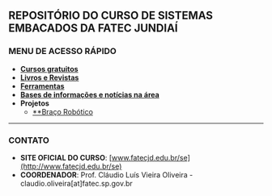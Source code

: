## REPOSITÓRIO DO CURSO DE SISTEMAS EMBACADOS DA FATEC JUNDIAÍ

### MENU DE ACESSO RÁPIDO
- [**Cursos gratuitos**](https://github.com/cursosistemasembarcados/dicas/blob/main/cursos.md)
- [**Livros e Revistas**](https://github.com/cursosistemasembarcados/dicas/blob/main/livros.md)
- [**Ferramentas**](https://github.com/cursosistemasembarcados/dicas/blob/main/ferramentas_online.md)
- [**Bases de informações e notícias na área**](https://github.com/cursosistemasembarcados/dicas/blob/main/bases.md) 
- **Projetos**
  - [**Braço Robótico](https://github.com/cursosistemasembarcados/braco_robotico)
---
### CONTATO
- **SITE OFICIAL DO CURSO**: [www.fatecjd.edu.br/se](http://www.fatecjd.edu.br/se)
- **COORDENADOR**: Prof. Cláudio Luís Vieira Oliveira - claudio.oliveira[at]fatec.sp.gov.br


<!---
cursosistemasembarcados/cursosistemasembarcados is a ✨ special ✨ repository because its `README.md` (this file) appears on your GitHub profile.
You can click the Preview link to take a look at your changes.
--->
